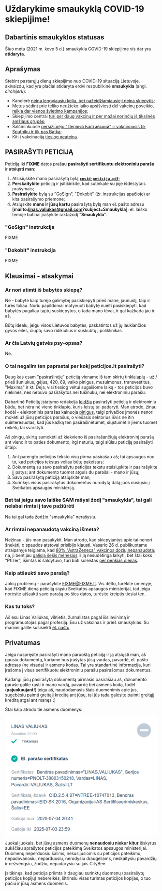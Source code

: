 # Uždarykime smaukyklą COVID-19 skiepijime!


## Dabartinis smaukyklos statusas

Šiuo metu (2021 m. kovo 5 d.) smaukykla COVID-19 skiepijime vis dar yra **atidaryta**.


## Aprašymas

Stebint pastarųjų dienų skiepijimo nuo COVID-19 situaciją Lietuvoje, akivaizdu, kad yra plačiai atidaryta erdvi respublikinė **smaukykla** (angl. *circlejerk*):

* Kanclerė [neina lengviausiu keliu, bet pažeidžiamiausieji neina skiepytis](https://www.15min.lt/naujiena/aktualu/lietuva/sam-kanclere-stengiames-nenueiti-lengviausiu-keliu-ir-pirma-skiepijame-pazeidziamiausius-56-1466252);
* Metus sėdint prie teliko neužteko laiko apsišviesti dėl vakcinų poveikio, [reikia dar vienos švietimo kampanijos](https://www.lrt.lt/naujienos/lietuvoje/2/1356241/profesorius-perspeja-del-kylanciu-gresmiu-turime-kuo-greiciau-pradeti-svietimo-kampanija-kad-neutralizuotume-pandemiju-neigejus);
* Skiepijimo centrai [turi per daug vakcinų ir per mažai norinčių iš tikslinės amžiaus grupės](https://www.lrt.lt/naujienos/sveikata/682/1357802/skiepijimo-centrams-nespejant-panaudoti-vakcinu-zadama-aktyviau-vakcinuoti-ir-savaitgaliais);
* Šalčininkuose [persižiūrėjo "Первый Балтийский" ir vakcinuosis tik Sputniku ir tik pas Batką](https://www.lrt.lt/naujienos/lietuvoje/2/1358744/nuo-covid-19-skuba-skiepytis-ne-visi-dalis-salcininku-gyventoju-laukia-sputnik-v-vakcinos-del-jos-vaziuotu-ir-i-baltarusija);
* Kiti į vakcinaciją [tiesiog neateina](https://www.lrt.lt/naujienos/sveikata/682/1355361/kol-vakcinacija-nuo-covid-19-isibegeja-klaipedoje-issukiu-kelia-nepasirodantys-asmenys-ir-popierizmas).




## PASIRAŠYTI PETICIJĄ

Peticiją iki **FIXME** datos prašau **pasirašyti sertifikuotu elektroniniu parašu** ir **atsiųsti man**:

1. Atsisiųskite mano pasirašytą bylą **[`covid-peticija.pdf`](covid-peticija.pdf)**;
2. **Perskaitykite** peticiją ir įsitikinkite, kad sutinkate su joje išdėstytais prašymais;
3. **Pasirašykite** bylą su "GoSign", "Dokobit" (žr. instrukcijas apačioje) ar kita pasirašymo priemone;
4. Atsiųskite **mano ir jūsų kartu** pasirašytą bylą man el. pašto adresu **[mailto:linas.valiukas@gmail.com?subject=Smaukykla]**; el. laiško temoje būtinai įrašykite raktažodį "**Smaukykla**".


### "GoSign" instrukcija

FIXME


### "Dokobit" instrukcija

FIXME


## Klausimai - atsakymai


### Ar nori atimti iš babytės skiepą?

Ne - babytė kaip turėjo galimybę pasiskiepyti prieš mane, jaunuolį, taip ir turės toliau. Noriu papildomai motyvuoti babytę nueiti pasiskiepyti, kad babytės pagaliau taptų suskiepytos, o tada mano tėvai, ir gal kažkada jau ir aš.

Būtų idealu, jeigu visos Lietuvos babytės, paskatintos už jų laukiančios gyvos eilės, čiuptų savo ridikiulius ir suskubtų į poliklinikas.


### Ar čia Latvių gatvės psy-opsas?

Ne.


### O tai negalim ten paprastai per kokį peticijos.lt pasirašyti?

Daug kas esam "pasirašinėję" peticiją viename iš tam skirtų tinklalapių - už / prieš šuniukus, gėjus, 420, 69, vaiko pinigus, musulmonus, transvestitus, "Maximą" ir kt. Deja, visi tiesiog veltui sugaišome laiką - tos peticijos buvo niekinės, nes nebuvo pasirašytos nei tušinuku, nei elektroniniu parašu.

Dabartinė Peticijų įstatymo redakcija [leidžia](https://e-seimas.lrs.lt/portal/legalAct/lt/TAD/TAIS.84574?jfwid=5sjolfznc) pasirašyti peticiją ir elektroniniu būdu, bet nėra nė vieno tinklapio, kuris leistų tai padaryti. Man atrodo, žinau kodėl - elektroninis parašas kainuoja [pinigus](https://www.dokobit.com/lt/kainos), taigi privačios įmonės nenori mokėti už jūsų peticijos parašus, o viešasis sektorius išvis ne itin suinteresuotas, kad jūs kažką ten pasirašinėtumėt, siųstumėt ir jiems tuomet reikėtų tai svarstyti.

Aš pinigų, skirtų sumokėti už kiekvieno iš pasirašančiųjų elektroninį parašą ant vieno ir to paties dokumento, irgi neturiu, taigi siūlau peticiją pasirašyti šitaip:

1. Ant parengto peticijos teksto visų pirma pasirašau aš; tai apsaugos nuo to, kad peticijos tekstas vėliau būtų pakeistas;
2. Dokumentą su savo pasirašytu peticijos tekstu atsisiųskite ir pasirašykite jį patys; ant dokumento tuomet atguls du parašai - mano ir jūsų;
3. Savo pasirašytą peticiją atsiųskite man;
4. Surinkęs visus pasirašytus dokumentus nurodytą datą juos nusiųsiu į Sveikatos apsaugos ministeriją.


### Bet tai jeigu savo laiške SAM rašysi žodį "smaukykla", tai gali nelabai rimtai į tave pažiūrėti

Na tai gal tada žodžio "smaukykla" nerašysiu.


### Ar rimtai nepanaudotą vakciną išmeta?

Nežinau - jūs man pasakykit. Man atrodo, kad skiepyjantys apie tai nenori šnekėti, o spaudos atstovai prisibijo klausti. Vasario 26 d. publikuotame straipsnyje teigiama, kad [80% "AstraZeneca" vakcinos dozių nepanaudota](https://www.15min.lt/naujiena/aktualu/pasaulis/tyrimas-80-proc-i-es-atgabentu-astrazeneca-vakcinos-doziu-dar-nepanaudota-57-1462530); na, ji bent jau [galioja šešis mėnesius](https://assets.publishing.service.gov.uk/government/uploads/system/uploads/attachment_data/file/963838/AZD1222_Information_for_Healthcare_Professionals_-_22-02-2021.pdf) ir ją nesudėtinga laikyti, bet štai koks "Pfizer", išimtas iš šaldytuvo, turi būti suleistas [per penkias dienas](https://www.hse.ie/eng/health/immunisation/hcpinfo/covid19vaccineinfo4hps/pres5.pdf).


### Kaip atšaukti savo parašą?

Jokių problemų - parašykite <FIXME@FIXME.lt>. Vis dėlto, turėkite omenyje, kad FIXME dieną peticiją siųsiu Sveikatos apsaugos ministerijai, tad jeigu norėsite atšaukti savo parašą po šios datos, turėsite kreiptis tiesiai ten.


### Kas tu toks?

Aš esu Linas Valiukas, vilnietis, žurnalistas pagal išsilavinimą ir programuotojas pagal profesiją. Esu už vakcinas ir prieš smaukyklas. Su manimi galite susisiekti [el. paštu](mailto:linas.valiukas@gmail.com)


## Privatumas

Jeigu nuspręsite pasirašyti mano paruoštą peticiją ir ją atsiųsti man, aš gausiu dokumentą, kuriame bus įrašytas jūsų vardas, pavardė, el. pašto adresas (ne visada) ir asmens kodas. Tai yra standartinė informacija, kuri įrašoma į visus sertifikuotu elektroniniu parašu pasirašomus dokumentus.

Kadangi jūsų pasirašytą dokumentą pirmasis pasirašiau aš, dokumento paraše galite rasti ir mano vardą, pavardę bei asmens kodą, todėl (**pajuokaujant!**) jeigu aš, naudodamasis šiais duomenimis apie jus, sugebėsiu paimti greitąjį kreditą ant jūsų, tai jūs tada galėsite paimti greitąjį kreditą atgal ant manęs :)

Štai kaip atrodo tie asmens duomenys:

![Asmens duomenų pavyzdys](asmens-duomenu-pavyzdys.png)

Juokai juokais, bet jūsų asmens duomenų **nenaudosiu niekur kitur** išskyrus aukščiau aprašytos peticijos pateikimą Sveikatos apsaugos ministerijai. Duomenų neperduosiu šalims, nesusijusiomis su peticijos pateikimu, nepadovanosiu, neparduosiu, nerodysiu draugeliams, neskaitysiu pavardžių ir nežvengsiu, žodžiu, nepadarysiu su jais CityBee.

Įsitikinęs, kad peticija priimta ir daugiau surinktų duomenų (pasirašytų peticijos kopijų) nebereikės, ištrinsiu visas turimas peticijos kopijas, o tuo pačiu ir jūsų asmens duomenis.
